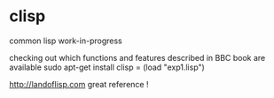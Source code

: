 # clisp
common lisp work-in-progress 

checking out which functions and features described in BBC book are available
sudo apt-get install clisp 
= (load "exp1.lisp")
 
http://landoflisp.com     great reference !

